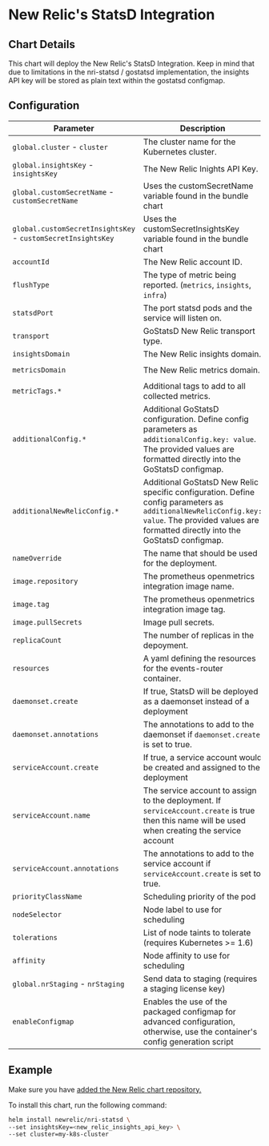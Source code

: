 # New Relic's StatsD Integration

## Chart Details

This chart will deploy the New Relic's StatsD Integration. Keep in mind that due to limitations in the nri-statsd / gostatsd implementation, the insights API key will be stored as plain text within the gostatsd configmap.

## Configuration

| Parameter                                                  | Description                                                                                                                                                                                        | Default                                |
|------------------------------------------------------------|----------------------------------------------------------------------------------------------------------------------------------------------------------------------------------------------------|----------------------------------------|
| `global.cluster` - `cluster`                               | The cluster name for the Kubernetes cluster.                                                                                                                                                       |                                        |
| `global.insightsKey` - `insightsKey`                       | The New Relic Inights API Key.                                                                                                                                                                     |                                        |
| `global.customSecretName` - `customSecretName` | Uses the customSecretName variable found in the bundle chart |  |
| `global.customSecretInsightsKey` - `customSecretInsightsKey` | Uses the customSecretInsightsKey variable found in the bundle chart |  |
| `accountId`                                                | The New Relic account ID.                                                                                                                                                                          |                                        |
| `flushType`                                                | The type of metric being reported. (`metrics`, `insights`, `infra`)                                                                                                                                |`metrics`                               |
| `statsdPort`                                               | The port statsd pods and the service will listen on.                                                                                                                                               | `8125`                                 |
| `transport`                                                | GoStatsD New Relic transport type.                                                                                                                                                                 | `default`                              |
| `insightsDomain`                                           | The New Relic insights domain.                                                                                                                                                                     | `collector.newrelic.com`               |
| `metricsDomain`                                            | The New Relic metrics domain.                                                                                                                                                                      | `metric-api.newrelic.com`              |
| `metricTags.*`                                             | Additional tags to add to all collected metrics.                                                                                                                                                   | `{}`                                   |
| `additionalConfig.*`                                       | Additional GoStatsD configuration. Define config parameters as `additionalConfig.key: value`. The provided values are formatted directly into the GoStatsD configmap.                              | `See values.yaml`                      |
| `additionalNewRelicConfig.*`                               | Additional GoStatsD New Relic specific configuration. Define config parameters as `additionalNewRelicConfig.key: value`. The provided values are formatted directly into the GoStatsD configmap.   | `{}`                                   |
| `nameOverride`                                             | The name that should be used for the deployment.                                                                                                                                                   |                                        |
| `image.repository`                                         | The prometheus openmetrics integration image name.                                                                                                                                                 | `newrelic/nri-statsd`                  |
| `image.tag`                                                | The prometheus openmetrics integration image tag.                                                                                                                                                  | `2.2.0`                                |
| `image.pullSecrets`                                        | Image pull secrets.                                                                                                                                                                                | `nil`                                  |
| `replicaCount`                                             | The number of replicas in the depoyment.                                                                                                                                                           | `1`                                    |
| `resources`                                                | A yaml defining the resources for the events-router container.                                                                                                                                     | {}                                     |
| `daemonset.create`                                         | If true, StatsD will be deployed as a daemonset instead of a deployment                                                                                                                             | `false`                                |
| `daemonset.annotations`                                    | The annotations to add to the daemonset if `daemonset.create` is set to true.                                                                                                                      | {}.                                    |
| `serviceAccount.create`                                    | If true, a service account would be created and assigned to the deployment                                                                                                                         | true                                   |
| `serviceAccount.name`                                      | The service account to assign to the deployment. If `serviceAccount.create` is true then this name will be used when creating the service account                                                  |                                        |
| `serviceAccount.annotations`                               | The annotations to add to the service account if `serviceAccount.create` is set to true.                                                                                                           |                                        |
| `priorityClassName`                                        | Scheduling priority of the pod                                                                                                                                                                     | `nil`                                  |
| `nodeSelector`                                             | Node label to use for scheduling                                                                                                                                                                   | `{}`                                   |
| `tolerations`                                              | List of node taints to tolerate (requires Kubernetes >= 1.6)                                                                                                                                       | `[]`                                   |
| `affinity`                                                 | Node affinity to use for scheduling                                                                                                                                                                | `{}`                                   |
| `global.nrStaging` - `nrStaging`                           | Send data to staging (requires a staging license key)                                                                                                                                              | false                                  |
| `enableConfigmap` | Enables the use of the packaged configmap for advanced configuration, otherwise, use the container's config generation script | true |

## Example

Make sure you have [added the New Relic chart repository.](../../README.md#installing-charts)

To install this chart, run the following command:

```sh
helm install newrelic/nri-statsd \
--set insightsKey=<new_relic_insights_api_key> \
--set cluster=my-k8s-cluster
```
